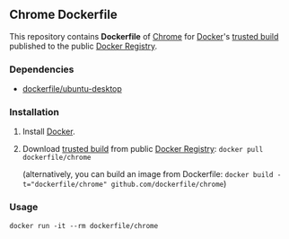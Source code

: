 ## Chrome Dockerfile


This repository contains **Dockerfile** of [Chrome](https://www.google.com/chrome/browser/) for [Docker](https://www.docker.io/)'s [trusted build](https://index.docker.io/u/dockerfile/chrome/) published to the public [Docker Registry](https://index.docker.io/).


### Dependencies

* [dockerfile/ubuntu-desktop](http://dockerfile.github.io/#/ubuntu-desktop)


### Installation

1. Install [Docker](https://www.docker.io/).

2. Download [trusted build](https://index.docker.io/u/dockerfile/chrome/) from public [Docker Registry](https://index.docker.io/): `docker pull dockerfile/chrome`

   (alternatively, you can build an image from Dockerfile: `docker build -t="dockerfile/chrome" github.com/dockerfile/chrome`)


### Usage

    docker run -it --rm dockerfile/chrome
